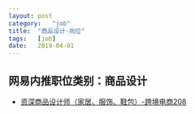 ```yaml
---
layout:	post
category:	"job"
title:	"商品设计-岗位"
tags:	[job]
date:	2019-04-01
---
```

## 网易内推职位类别：商品设计
- [资深商品设计师（家居、服饰、鞋包）-跨境电商208](http://mobile.bole.netease.com/bole/boleDetail?id=9351&employeeId=346f03c3cda5f04c&key=all)

